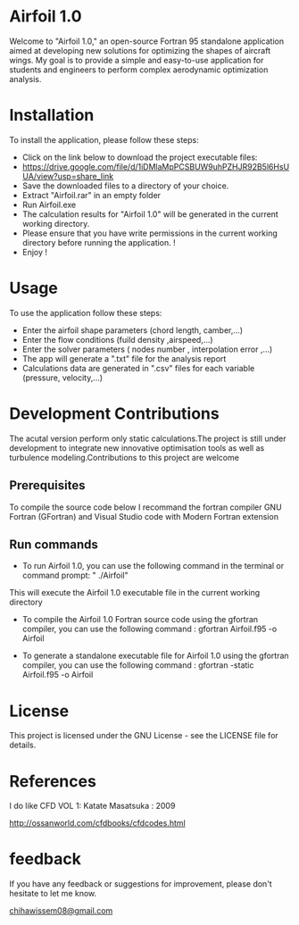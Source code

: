 # Airfoil 1.0
 Welcome to "Airfoil 1.0," an open-source Fortran 95 standalone application aimed at developing new solutions for optimizing the shapes of aircraft wings.
 My goal is to provide a simple and easy-to-use application for students and engineers to perform complex aerodynamic optimization analysis.
  
# Installation
 To install the application, please follow these steps:

* Click on the link below to download the project executable files:
*  https://drive.google.com/file/d/1iDMlaMpPCSBUW9uhPZHJR92B5l6HsUUA/view?usp=share_link 
* Save the downloaded files to a directory of your choice.
 * Extract "Airfoil.rar" in an empty folder 
 * Run Airfoil.exe 
 * The calculation results for "Airfoil 1.0" will be generated in the current working directory. 
 * Please ensure that you have write permissions in the current working directory before running the application. !
 * Enjoy !
 
 
 # Usage 
To use the application follow these steps:
  * Enter the airfoil shape parameters (chord length, camber,...) 
  * Enter the flow conditions  (fuild density ,airspeed,...)
  * Enter the solver parameters ( nodes number , interpolation error ,...)
  * The app will generate a ".txt" file for the analysis report 
  * Calculations data are generated in ".csv" files for each variable (pressure, velocity,...)
  
# Development Contributions
The acutal version perform only static calculations.The project is still under development to integrate  new innovative optimisation tools as well as turbulence modeling.Contributions to this project are welcome
  ## Prerequisites
To compile the source code below I recommand the fortran compiler GNU Fortran (GFortran) and Visual Studio code with Modern Fortran extension  
 ## Run commands 
 * To run Airfoil 1.0, you can use the following command in the terminal or command prompt: " ./Airfoil"
 
 This will execute the Airfoil 1.0 executable file in the current working directory 
 
 * To compile the Airfoil 1.0 Fortran source code using the gfortran compiler, you can use the following command : gfortran Airfoil.f95 -o Airfoil

 * To generate a standalone executable file for Airfoil 1.0 using the gfortran compiler, you can use the following command : gfortran -static Airfoil.f95 -o Airfoil

           
# License
This project is licensed under the GNU  License - see the LICENSE file for details.

# References 
 I do like CFD VOL 1: Katate Masatsuka : 2009
 
 http://ossanworld.com/cfdbooks/cfdcodes.html
 # feedback 
If you have any feedback or suggestions for improvement, please don't hesitate to let me know.
 
chihawissem08@gmail.com

 
